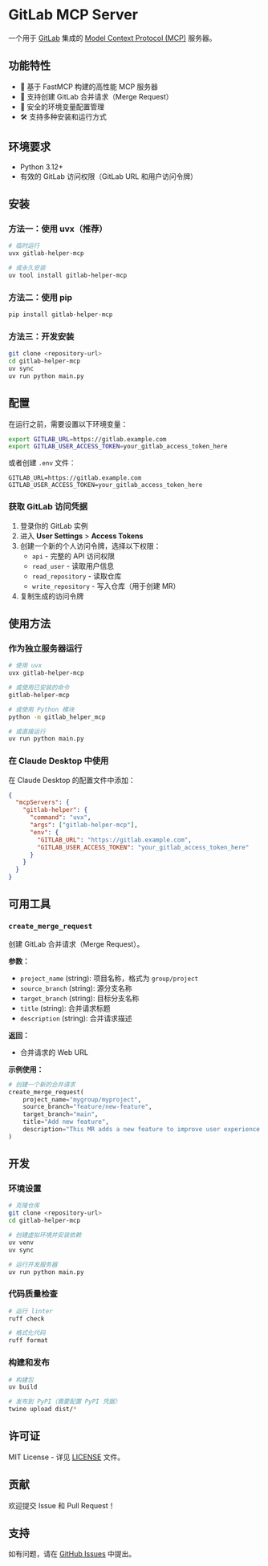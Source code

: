 # GitLab MCP Server

一个用于 [GitLab](https://gitlab.com/) 集成的 [Model Context Protocol (MCP)](https://modelcontextprotocol.io/) 服务器。

## 功能特性

- 🚀 基于 FastMCP 构建的高性能 MCP 服务器
- 🔧 支持创建 GitLab 合并请求（Merge Request）
- 🔐 安全的环境变量配置管理
- 🛠 支持多种安装和运行方式

## 环境要求

- Python 3.12+
- 有效的 GitLab 访问权限（GitLab URL 和用户访问令牌）

## 安装

### 方法一：使用 uvx（推荐）

```bash
# 临时运行
uvx gitlab-helper-mcp

# 或永久安装
uv tool install gitlab-helper-mcp
```

### 方法二：使用 pip

```bash
pip install gitlab-helper-mcp
```

### 方法三：开发安装

```bash
git clone <repository-url>
cd gitlab-helper-mcp
uv sync
uv run python main.py
```

## 配置

在运行之前，需要设置以下环境变量：

```bash
export GITLAB_URL=https://gitlab.example.com
export GITLAB_USER_ACCESS_TOKEN=your_gitlab_access_token_here
```

或者创建 `.env` 文件：

```env
GITLAB_URL=https://gitlab.example.com
GITLAB_USER_ACCESS_TOKEN=your_gitlab_access_token_here
```

### 获取 GitLab 访问凭据

1. 登录你的 GitLab 实例
2. 进入 **User Settings** > **Access Tokens**
3. 创建一个新的个人访问令牌，选择以下权限：
   - `api` - 完整的 API 访问权限
   - `read_user` - 读取用户信息
   - `read_repository` - 读取仓库
   - `write_repository` - 写入仓库（用于创建 MR）
4. 复制生成的访问令牌

## 使用方法

### 作为独立服务器运行

```bash
# 使用 uvx
uvx gitlab-helper-mcp

# 或使用已安装的命令
gitlab-helper-mcp

# 或使用 Python 模块
python -m gitlab_helper_mcp

# 或直接运行
uv run python main.py
```

### 在 Claude Desktop 中使用

在 Claude Desktop 的配置文件中添加：

```json
{
  "mcpServers": {
    "gitlab-helper": {
      "command": "uvx",
      "args": ["gitlab-helper-mcp"],
      "env": {
        "GITLAB_URL": "https://gitlab.example.com",
        "GITLAB_USER_ACCESS_TOKEN": "your_gitlab_access_token_here"
      }
    }
  }
}
```

## 可用工具

### `create_merge_request`

创建 GitLab 合并请求（Merge Request）。

**参数：**
- `project_name` (string): 项目名称，格式为 `group/project`
- `source_branch` (string): 源分支名称
- `target_branch` (string): 目标分支名称
- `title` (string): 合并请求标题
- `description` (string): 合并请求描述

**返回：**
- 合并请求的 Web URL

**示例使用：**
```python
# 创建一个新的合并请求
create_merge_request(
    project_name="mygroup/myproject",
    source_branch="feature/new-feature",
    target_branch="main",
    title="Add new feature",
    description="This MR adds a new feature to improve user experience."
)
```

## 开发

### 环境设置

```bash
# 克隆仓库
git clone <repository-url>
cd gitlab-helper-mcp

# 创建虚拟环境并安装依赖
uv venv
uv sync

# 运行开发服务器
uv run python main.py
```

### 代码质量检查

```bash
# 运行 linter
ruff check

# 格式化代码
ruff format
```

### 构建和发布

```bash
# 构建包
uv build

# 发布到 PyPI（需要配置 PyPI 凭据）
twine upload dist/*
```

## 许可证

MIT License - 详见 [LICENSE](LICENSE) 文件。

## 贡献

欢迎提交 Issue 和 Pull Request！

## 支持

如有问题，请在 [GitHub Issues](https://github.com/philoveritas/gitlab-helper-mcp/issues) 中提出。